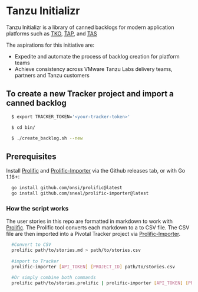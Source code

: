 
# Tanzu Initializr

Tanzu Initializr is a library of canned backlogs for modern application platforms such as [TKO](), [TAP](https://tanzu.vmware.com/application-platform), and [TAS]()

The aspirations for this initiative are:	
- Expedite and automate the process of backlog creation for platform teams
- Achieve consistency across VMware Tanzu Labs delivery teams, partners and Tanzu customers

## To create a new Tracker project and import a canned backlog 

```bash
  $ export TRACKER_TOKEN='<your-tracker-token>'

  $ cd bin/

  $ ./create_backlog.sh --new
```

## Prerequisites

Install [Prolific](https://github.com/onsi/prolific#installation) and [Prolific-Importer](https://github.com/sneal/prolific-importer#installation) via the Github releases tab, or with Go 1.16+:

```bash
  go install github.com/onsi/prolific@latest
  go install github.com/sneal/prolific-importer@latest
```

### How the script works
The user stories in this repo are formatted in markdown to work with [Prolific](https://github.com/onsi/prolific). The Prolific tool converts each markdown to a to CSV file. The CSV file are then imported into a Pivotal Tracker project via [Prolific-Importer](https://github.com/sneal/prolific-importer#installation).

```bash
  #Convert to CSV
  prolific path/to/stories.md > path/to/stories.csv
   
  #import to Tracker
  prolific-importer [API_TOKEN] [PROJECT_ID] path/to/stories.csv
 
  #Or simply combine both commands
  prolific path/to/stories.prolific | prolific-importer [API_TOKEN] [PROJECT_ID]
```

